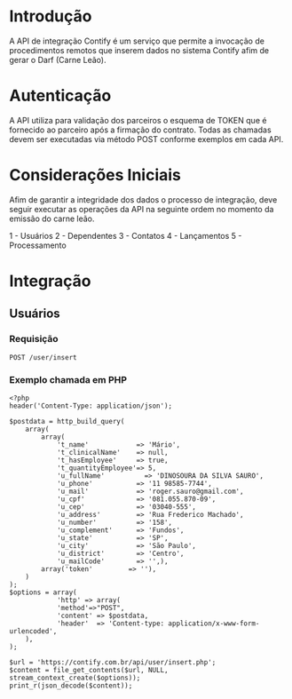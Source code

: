 # Introdução

A API de integração Contify é um serviço que permite a invocação de procedimentos remotos que inserem dados no sistema Contify afim de gerar o Darf (Carne Leão).

# Autenticação

A API utiliza para validação dos parceiros o esquema de TOKEN que é fornecido ao parceiro após a firmação do contrato. 
Todas as chamadas devem ser executadas via método POST conforme exemplos em cada API.

# Considerações Iniciais

Afim de garantir a integridade dos dados o processo de integração, deve seguir executar as operações da API na seguinte ordem no momento da emissão do carne leão.

1 - Usuários
2 - Dependentes
3 - Contatos
4 - Lançamentos
5 - Processamento

# Integração

## Usuários

### Requisição

`POST /user/insert`

### Exemplo chamada em PHP

```
<?php
header('Content-Type: application/json');

$postdata = http_build_query(
    array(
	    array(
			't_name'            => 'Mário',
			't_clinicalName'    => null,
			't_hasEmployee'     => true,
			't_quantityEmployee'=> 5,
			'u_fullName' 	      => 'DINOSOURA DA SILVA SAURO',
			'u_phone'  	        => '11 98585-7744',
			'u_mail'      	    => 'roger.sauro@gmail.com',
			'u_cpf'             => '081.055.870-09',
			'u_cep'       	    => '03040-555',
			'u_address'         => 'Rua Frederico Machado',
			'u_number'    	    => '158',
			'u_complement'	    => 'Fundos',
			'u_state'     	    => 'SP',
			'u_city'      	    => 'São Paulo',
			'u_district'  	    => 'Centro',
			'u_mailCode'  	    => '',),
		array('token'         => ''),				
    )
);
$options = array(
			'http' => array(
			'method'=>"POST",
			'content' => $postdata,
			'header'  => 'Content-type: application/x-www-form-urlencoded',
	),
);

$url = 'https://contify.com.br/api/user/insert.php';
$content = file_get_contents($url, NULL, stream_context_create($options));
print_r(json_decode($content));
```





